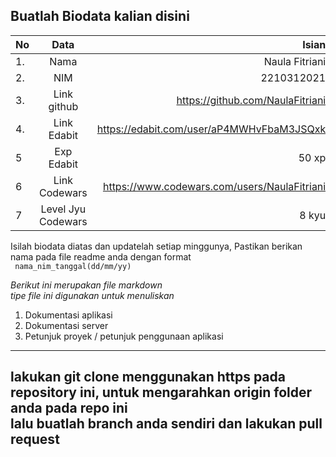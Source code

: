 **Buatlah Biodata kalian disini** <br />
----------------------------------------
|No | Data  | Isian|
|---|:-------:|------:|
|1. |Nama     |Naula Fitriani       |
|2.| NIM        |2210312021       |
|3. |Link github |https://github.com/NaulaFitriani      |
|4.| Link Edabit |https://edabit.com/user/aP4MWHvFbaM3JSQxk      |
|5|Exp Edabit   |50 xp       |
|6| Link Codewars|https://www.codewars.com/users/NaulaFitriani      |
|7| Level Jyu Codewars|8 kyu |

Isilah biodata diatas dan updatelah setiap minggunya,
Pastikan berikan nama pada file readme anda dengan format <br/>
`
nama_nim_tanggal(dd/mm/yy)` 

*Berikut ini merupakan file markdown <br/> tipe file ini digunakan untuk menuliskan*
1. Dokumentasi aplikasi
2. Dokumentasi server
3. Petunjuk proyek / petunjuk penggunaan aplikasi
----
**lakukan git clone menggunakan https pada repository ini, untuk mengarahkan origin folder anda pada repo ini<br/> lalu buatlah branch anda sendiri dan lakukan pull request**
----
